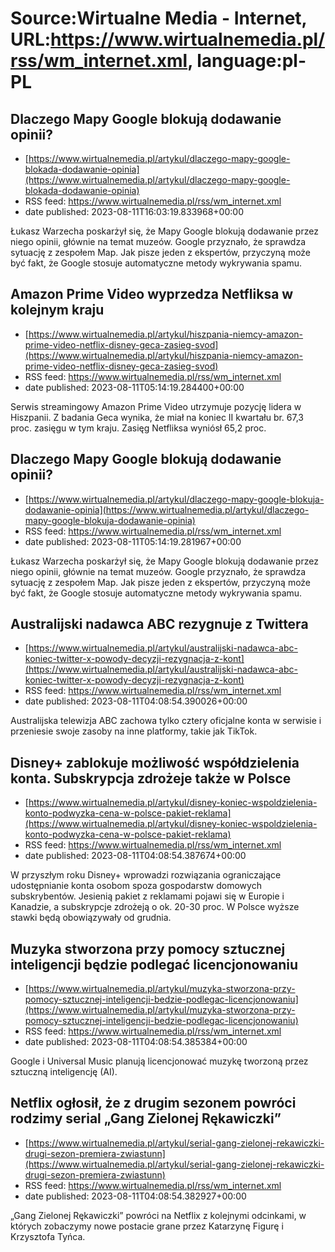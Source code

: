 # Source:Wirtualne Media - Internet, URL:https://www.wirtualnemedia.pl/rss/wm_internet.xml, language:pl-PL

## Dlaczego Mapy Google blokują dodawanie opinii?
 - [https://www.wirtualnemedia.pl/artykul/dlaczego-mapy-google-blokada-dodawanie-opinia](https://www.wirtualnemedia.pl/artykul/dlaczego-mapy-google-blokada-dodawanie-opinia)
 - RSS feed: https://www.wirtualnemedia.pl/rss/wm_internet.xml
 - date published: 2023-08-11T16:03:19.833968+00:00

Łukasz Warzecha poskarżył się, że Mapy Google blokują dodawanie przez niego opinii, głównie na temat muzeów. Google przyznało, że sprawdza sytuację z zespołem Map. Jak pisze jeden z ekspertów, przyczyną może być fakt, że Google stosuje automatyczne metody wykrywania spamu.

## Amazon Prime Video wyprzedza Netfliksa w kolejnym kraju
 - [https://www.wirtualnemedia.pl/artykul/hiszpania-niemcy-amazon-prime-video-netflix-disney-geca-zasieg-svod](https://www.wirtualnemedia.pl/artykul/hiszpania-niemcy-amazon-prime-video-netflix-disney-geca-zasieg-svod)
 - RSS feed: https://www.wirtualnemedia.pl/rss/wm_internet.xml
 - date published: 2023-08-11T05:14:19.284400+00:00

Serwis streamingowy Amazon Prime Video utrzymuje pozycję lidera w Hiszpanii. Z badania Geca wynika, że miał na koniec II kwartału br. 67,3 proc. zasięgu w tym kraju. Zasięg Netfliksa wyniósł 65,2 proc.

## Dlaczego Mapy Google blokują dodawanie opinii?
 - [https://www.wirtualnemedia.pl/artykul/dlaczego-mapy-google-blokuja-dodawanie-opinia](https://www.wirtualnemedia.pl/artykul/dlaczego-mapy-google-blokuja-dodawanie-opinia)
 - RSS feed: https://www.wirtualnemedia.pl/rss/wm_internet.xml
 - date published: 2023-08-11T05:14:19.281967+00:00

Łukasz Warzecha poskarżył się, że Mapy Google blokują dodawanie przez niego opinii, głównie na temat muzeów. Google przyznało, że sprawdza sytuację z zespołem Map. Jak pisze jeden z ekspertów, przyczyną może być fakt, że Google stosuje automatyczne metody wykrywania spamu.

## Australijski nadawca ABC rezygnuje z Twittera
 - [https://www.wirtualnemedia.pl/artykul/australijski-nadawca-abc-koniec-twitter-x-powody-decyzji-rezygnacja-z-kont](https://www.wirtualnemedia.pl/artykul/australijski-nadawca-abc-koniec-twitter-x-powody-decyzji-rezygnacja-z-kont)
 - RSS feed: https://www.wirtualnemedia.pl/rss/wm_internet.xml
 - date published: 2023-08-11T04:08:54.390026+00:00

Australijska telewizja ABC zachowa tylko cztery oficjalne konta w serwisie i przeniesie swoje zasoby na inne platformy, takie jak TikTok.

## Disney+ zablokuje możliwość współdzielenia konta. Subskrypcja zdrożeje także w Polsce
 - [https://www.wirtualnemedia.pl/artykul/disney-koniec-wspoldzielenia-konto-podwyzka-cena-w-polsce-pakiet-reklama](https://www.wirtualnemedia.pl/artykul/disney-koniec-wspoldzielenia-konto-podwyzka-cena-w-polsce-pakiet-reklama)
 - RSS feed: https://www.wirtualnemedia.pl/rss/wm_internet.xml
 - date published: 2023-08-11T04:08:54.387674+00:00

W przyszłym roku Disney+ wprowadzi rozwiązania ograniczające udostępnianie konta osobom spoza gospodarstw domowych subskrybentów. Jesienią pakiet z reklamami pojawi się w Europie i Kanadzie, a subskrypcje zdrożeją o ok. 20-30 proc. W Polsce wyższe stawki będą obowiązywały od grudnia.

## Muzyka stworzona przy pomocy sztucznej inteligencji będzie podlegać licencjonowaniu
 - [https://www.wirtualnemedia.pl/artykul/muzyka-stworzona-przy-pomocy-sztucznej-inteligencji-bedzie-podlegac-licencjonowaniu](https://www.wirtualnemedia.pl/artykul/muzyka-stworzona-przy-pomocy-sztucznej-inteligencji-bedzie-podlegac-licencjonowaniu)
 - RSS feed: https://www.wirtualnemedia.pl/rss/wm_internet.xml
 - date published: 2023-08-11T04:08:54.385384+00:00

Google i Universal Music planują licencjonować muzykę tworzoną przez sztuczną inteligencję (AI).

## Netflix ogłosił, że z drugim sezonem powróci rodzimy serial „Gang Zielonej Rękawiczki”
 - [https://www.wirtualnemedia.pl/artykul/serial-gang-zielonej-rekawiczki-drugi-sezon-premiera-zwiastunn](https://www.wirtualnemedia.pl/artykul/serial-gang-zielonej-rekawiczki-drugi-sezon-premiera-zwiastunn)
 - RSS feed: https://www.wirtualnemedia.pl/rss/wm_internet.xml
 - date published: 2023-08-11T04:08:54.382927+00:00

„Gang Zielonej Rękawiczki” powróci na Netflix z kolejnymi odcinkami, w których zobaczymy nowe postacie grane przez Katarzynę Figurę i Krzysztofa Tyńca.

